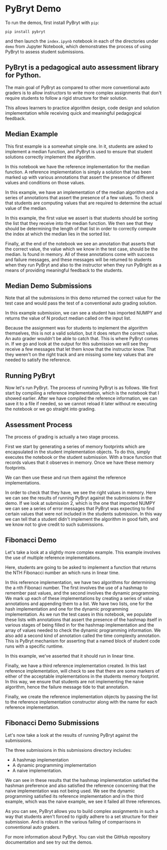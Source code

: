 # PyBryt Demo

To run the demos, first install PyBryt with `pip`:

```
pip install pybryt
```

and then launch the `index.ipynb` notebook in each of the directories under `demo` from Jupyter 
Notebook, which demonstrates the process of using PyBryt to assess student submissions.

## PyBryt is a pedagogical auto assessment library for Python. 

The main goal of PyBryt as compared to other more conventional auto graders is to allow instructors to write more complex assignments that don't require students to follow a rigid structure for their solution. 

This allows learners to practice algorithm design, code design and solution implementation while receiving quick and meaningful pedagogical feedback. 

## Median Example 

This first example is a somewhat simple one. In it, students are asked to implement a median function, and PyBryt is used to ensure that student solutions correctly implement the algorithm. 

In this notebook we have the reference implementation for the median function. A reference implementation is simply a solution that has been marked up with various annotations that assert the presence of different values and conditions on those values. 

In this example, we have an implementation of the median algorithm and a series of annotations that assert the presence of a few values. To check that students are computing values that are required to determine the actual value of the median. 

In this example, the first value we assert is that students should be sorting the list that they receive into the median function. We then see that they should be determining the length of that list in order to correctly compute the index at which the median lies in the sorted list. 

Finally, at the end of the notebook we see an annotation that asserts that the correct value, the value which we know in the test case, should be the median. Is found in memory. All of these annotations come with success and failure messages, and these messages will be returned to students when they run PyBryt and also to the instructor when they run PyBright as a means of providing meaningful feedback to the students. 

## Median Demo Submissions 

Note that all the submissions in this demo returned the correct value for the test case and would pass the test of a conventional auto grading solution. 

In this example submission, we can see a student has imported NUMPY and returns the value of N product median called on the input list. 

Because the assignment was for students to implement the algorithm themselves, this is not a valid solution, but it does return the correct value. An auto grader wouldn't be able to catch that. This is where PyBryt comes in. If we go and look at the output for this submission we will see they receive a few messages that let them know that the instructor know. That they weren't on the right track and are missing some key values that are needed to satisfy the reference. 

## Running PyBryt 

Now let's run PyBryt. The process of running PyBryt is as follows. We first start by compiling a reference implementation, which is the notebook that I showed earlier. After we have compiled the reference information, we can save it to a file if needed, so we cannot reload it later without re executing the notebook or we go straight into grading. 

## Assessment Process

The process of grading is actually a two stage process. 

First we start by generating a series of memory footprints which are encapsulated in the student implementation objects. To do this, simply executes the notebook or the student submission. With a trace function that records values that it observes in memory. Once we have these memory footprints. 

We can then use these and run them against the reference implementations. 

In order to check that they have, we see the right values in memory. Here we can see the results of running PyBryt against the submissions in the demo. If we look at submission 2, which is the one that imported NUMPY we can see a series of error messages that PyBryt was expecting to find certain values that were not included in the students submission. In this way we can tell that a student didn't implement the algorithm in good faith, and we know not to give credit to such submissions. 

## Fibonacci Demo 

Let's take a look at a slightly more complex example. This example involves the use of multiple reference implementations. 

Here, students are going to be asked to implement a function that returns the NTH Fibonacci number an which runs in linear time. 

In this reference implementation, we have two algorithms for determining the a nth Fibonaci number. The first involves the use of a hashmap to remember past values, and the second involves the dynamic programming. We mark up each of these implementations by creating a series of value  annotations and appending them to a list. We have two lists, one for the hash implementation and one for the dynamic programming implementation. As we run the test cases in this notebook, we populate these lists with annotations that assert the presence of the hashmap itself in various stages of being filled in for the hashmap implementation and the array of values needed to check the dynamic programming information. We also add a second kind of annotation called the time complexity annotation. This is PyBryt mechanism for asserting that a named block of student code runs with a specific runtime. 

In this example, we've asserted that it should run in linear time. 

Finally, we have a third reference implementation created. In this last reference implementation, will check to see that there are some markers of either of the acceptable implementations in the students memory footprint. In this way, we ensure that students are not implementing the naive algorithm, hence the failure message tide to that annotation. 

Finally, we create the reference implementation objects by passing the list to the reference implementation constructor along with the name for each reference implementation. 

## Fibonacci Demo Submissions

Let's now take a look at the results of running PyBryt against the submissions. 

The three submissions in this submissions directory includes:
- A hashmap implementation
- A dynamic programming implementation
- A naive implementation. 

We can see in these results that the hashmap implementation satisfied the hashman preference and also satisfied the reference concerning that the naive implementation was not being used. We see the dynamic programming satisfied its reference implementation and in the third example, which was the naive example, we see it failed all three references. 

As you can see, PyBryt allows you to build complex assignments in such a way that students aren't forced to rigidly adhere to a set structure for their submission. And is robust in the various failing of comparrisons in conventional auto graders. 

For more information about PyBryt. You can visit the GitHub repository documentation and see try out the demos.
